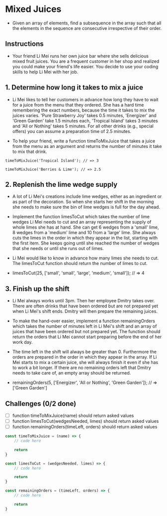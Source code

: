 # Mixed Juices

- Given an array of elements, find a subsequence in the array such that all the elements in the sequence are consecutive irrespective of their order.

## Instructions

- Your friend Li Mei runs her own juice bar where she sells delicious mixed fruit juices. You are a frequent customer in her shop and realized you could make your friend's life easier. You decide to use your coding skills to help Li Mei with her job.

## 1. Determine how long it takes to mix a juice
- Li Mei likes to tell her customers in advance how long they have to wait for a juice from the menu that they ordered. She has a hard time remembering the exact numbers, because the time it takes to mix the juices varies. 'Pure Strawberry Joy' takes 0.5 minutes, 'Energizer' and 'Green Garden' take 1.5 minutes each, 'Tropical Island' takes 3 minutes and 'All or Nothing' takes 5 minutes. For all other drinks (e.g., special offers) you can assume a preparation time of 2.5 minutes.

- To help your friend, write a function timeToMixJuice that takes a juice from the menu as an argument and returns the number of minutes it take to mix that drink.

```
timeToMixJuice('Tropical Island'); // => 3

timeToMixJuice('Berries & Lime'); // => 2.5
```

## 2. Replenish the lime wedge supply
- A lot of Li Mei's creations include lime wedges, either as an ingredient or as part of the decoration. So when she starts her shift in the morning she needs to make sure the bin of lime wedges is full for the day ahead.

- Implement the function limesToCut which takes the number of lime wedges Li Mei needs to cut and an array representing the supply of whole limes she has at hand. She can get 6 wedges from a 'small' lime, 8 wedges from a 'medium' lime and 10 from a 'large' lime. She always cuts the limes in the order in which they appear in the list, starting with the first item. She keeps going until she reached the number of wedges that she needs or until she runs out of limes.

- Li Mei would like to know in advance how many limes she needs to cut. The limesToCut function should return the number of limes to cut.

- limesToCut(25, ['small', 'small', 'large', 'medium', 'small']); // => 4

## 3. Finish up the shift
- Li Mei always works until 3pm. Then her employee Dmitry takes over. There are often drinks that have been ordered but are not prepared yet when Li Mei's shift ends. Dmitry will then prepare the remaining juices.

- To make the hand-over easier, implement a function remainingOrders which takes the number of minutes left in Li Mei's shift and an array of juices that have been ordered but not prepared yet. The function should return the orders that Li Mei cannot start preparing before the end of her work day.

- The time left in the shift will always be greater than 0. Furthermore the orders are prepared in the order in which they appear in the array. If Li Mei starts to mix a certain juice, she will always finish it even if she has to work a bit longer. If there are no remaining orders left that Dmitry needs to take care of, an empty array should be returned.

- remainingOrders(5, ['Energizer', 'All or Nothing', 'Green Garden']); // => ['Green Garden']

## Challenges (0/2 done)
- [ ] function timeToMixJuice(name) should return asked values
- [ ] function limesToCut(wedgesNeeded, limes) should return asked values
- [ ] function remainingOrders(timeLeft, orders) should return asked values

```js
const timeToMixJuice = (name) => {
	// code here

	return
}

const limesToCut = (wedgesNeeded, limes) => {
	// code here

	return
}

const remainingOrders = (timeLeft, orders) => {
	// code here

	return
}
```
